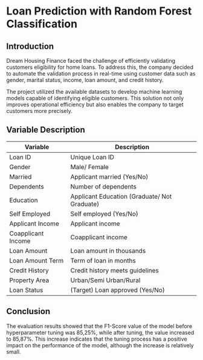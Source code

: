 # Loan Prediction with Random Forest Classification

## Introduction
Dream Housing Finance faced the challenge of efficiently validating customers eligibility for home loans. To address this, the company decided to automate the validation process in real-time using customer data such as gender, marital status, income, loan amount, and credit history.

The project utilized the available datasets to develop machine learning models capable of identifying eligible customers. This solution not only improves operational efficiency but also enables the company to target customers more precisely.

## Variable Description
| Variable           | Description                               |
|--------------------|-------------------------------------------|
| Loan ID            | Unique Loan ID                            |
| Gender             | Male/ Female                              |
| Married            | Applicant married (Yes/No)                |
| Dependents         | Number of dependents                      |
| Education          | Applicant Education (Graduate/ Not Graduate) |
| Self Employed      | Self employed (Yes/No)                    |
| Applicant Income   | Applicant income                          |
| Coapplicant Income | Coapplicant income                        |
| Loan Amount        | Loan amount in thousands                  |
| Loan Amount Term   | Term of loan in months                    |
| Credit History     | Credit history meets guidelines           |
| Property Area      | Urban/Semi Urban/Rural                    |
| Loan Status        | (Target) Loan approved (Yes/No)           |

## Conclusion
The evaluation results showed that the F1-Score value of the model before hyperparameter tuning was 85,25%, while after tuning, the value increased to 85,87%. This increase indicates that the tuning process has a positive impact on the performance of the model, although the increase is relatively small.
